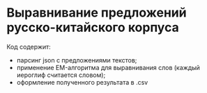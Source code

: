 # Выравнивание предложений русско-китайского корпуса

Код содержит:
* парсинг json с предложениями текстов;
* применение EM-алгоритма для выравнивания слов (каждый иероглиф считается словом);
* оформление полученного результата в .csv
